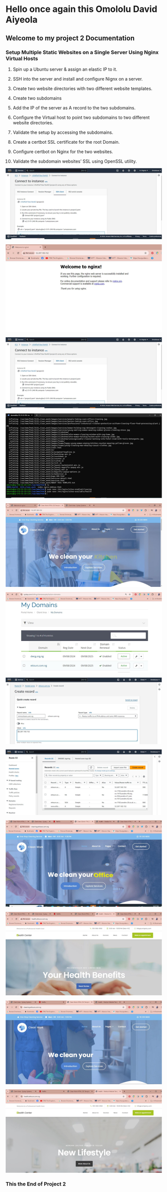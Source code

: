 # Hello once again this Omololu David Aiyeola

## Welcome to my project 2 Documentation

### Setup Multiple Static Websites on a Single Server Using Nginx Virtual Hosts

1. Spin up a Ubuntu server & assign an elastic IP to it.

2. SSH into the server and install and configure Nignx on a server.

3. Create two website directories with two different website templates.

4. Create two subdomains

5. Add the IP of the server as A record to the two subdomains.

6. Configure the Virtual host to point two subdomains to two different website directories.

7. Validate the setup by accessing the subdomains.

8. Create a certbot SSL certificate for the root Domain.

9. Configure certbot on Nginx for the two websites.

10. Validate the subdomain websites’ SSL using OpenSSL utility.

![1](img/1.JPG)

![2](img/1.1.JPG)

![3](img/1.JPG)

![4](img/2.JPG)

![5](img/3.JPG)

![6](img/4.JPG)

![7](img/5.JPG)

![8](img/6.JPG)

![9](img/7.JPG)

![10](img/8.JPG)

![11](img/9.JPG)

![12](img/10.JPG)

### This the End of Project 2 ###
